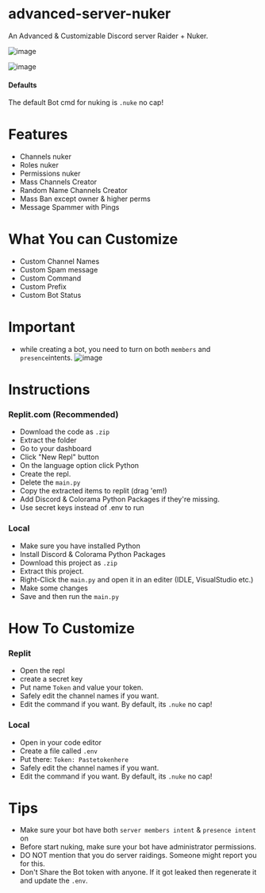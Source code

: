 # advanced-server-nuker
An Advanced &amp; Customizable Discord server Raider + Nuker.

![image](https://user-images.githubusercontent.com/85618839/125419362-73414d74-e799-46e0-aaa2-0ec44133f57d.png)


![image](https://user-images.githubusercontent.com/85618839/125415692-8670d4e9-34b8-4c48-8b55-5836a1b037c5.png)


#### Defaults
The default Bot cmd for nuking is `.nuke` no cap!

# Features
- Channels nuker
- Roles nuker
- Permissions nuker
- Mass Channels Creator
- Random Name Channels Creator
- Mass Ban except owner & higher perms
- Message Spammer with Pings

# What You can Customize
- Custom Channel Names
- Custom Spam message 
- Custom Command
- Custom Prefix
- Custom Bot Status

# Important
- while creating a bot, you need to turn on both `members` and `presence`intents.
 ![image](https://user-images.githubusercontent.com/85618839/125402881-85103000-e3d2-11eb-9996-42d93a328e46.png)


# Instructions
### Replit.com (Recommended)
- Download the code as `.zip`
- Extract the folder
- Go to your dashboard
- Click "New Repl" button
- On the language option click Python
- Create the repl.
- Delete the `main.py`
- Copy the extracted items to replit (drag 'em!)
- Add Discord & Colorama Python Packages if they're missing.
- Use secret keys instead of .env to run

### Local
- Make sure you have installed Python
- Install Discord & Colorama Python Packages
- Download this project as `.zip`
- Extract this project.
- Right-Click the `main.py` and open it in an editer (IDLE, VisualStudio etc.)
- Make some changes 
- Save and then run the `main.py`

# How To Customize
### Replit
- Open the repl
- create a secret key
- Put name `Token` and value your token.
- Safely edit the channel names if you want.
- Edit the command if you want. By default, its `.nuke` no cap!

### Local
- Open in your code editor
- Create a file called `.env`
- Put there: `Token: Pastetokenhere`
- Safely edit the channel names if you want.
- Edit the command if you want. By default, its `.nuke` no cap!

# Tips
- Make sure your bot have both `server members intent` & `presence intent` on
- Before start nuking, make sure your bot have administrator permissions.
- DO NOT mention that you do server raidings. Someone might report you for this.
- Don't Share the Bot token with anyone. If it got leaked then regenerate it and update the `.env`.
